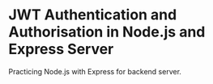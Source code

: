# JWT Authentication and Authorisation in Node.js and Express Server

Practicing Node.js with Express for backend server.
